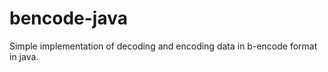 bencode-java
============

Simple implementation of decoding and encoding data in b-encode format in java.
